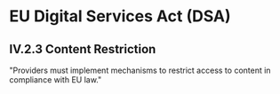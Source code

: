 # EU Digital Services Act (DSA)

## IV.2.3 Content Restriction

"Providers must implement mechanisms to restrict access to content in compliance with EU law."
